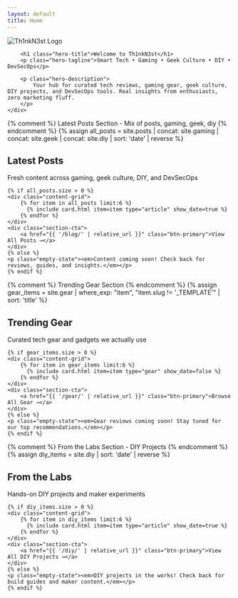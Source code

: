 ```yaml
---
layout: default
title: Home
---
```


<section class="hero">
    <div class="hero-content">
        <img src="{{ '/assets/logo.svg' | relative_url }}" alt="Th1nkN3st Logo" class="hero-logo">
        
        <h1 class="hero-title">Welcome to Th1nkN3st</h1>
        <p class="hero-tagline">Smart Tech • Gaming • Geek Culture • DIY • DevSecOps</p>
        
        <p class="hero-description">
            Your hub for curated tech reviews, gaming gear, geek culture, DIY projects, and DevSecOps tools. Real insights from enthusiasts, zero marketing fluff.
        </p>
    </div>
</section>

{% comment %} Latest Posts Section - Mix of posts, gaming, geek, diy {% endcomment %}
{% assign all_posts = site.posts | concat: site.gaming | concat: site.geek | concat: site.diy | sort: 'date' | reverse %}

<section class="homepage-section">
    <div class="section-header">
        <h2 class="section-title">Latest Posts</h2>
        <p class="section-subtitle">Fresh content across gaming, geek culture, DIY, and DevSecOps</p>
    </div>
    
    {% if all_posts.size > 0 %}
    <div class="content-grid">
        {% for item in all_posts limit:6 %}
          {% include card.html item=item type="article" show_date=true %}
        {% endfor %}
    </div>
    <div class="section-cta">
        <a href="{{ '/blog/' | relative_url }}" class="btn-primary">View All Posts →</a>
    </div>
    {% else %}
    <p class="empty-state"><em>Content coming soon! Check back for reviews, guides, and insights.</em></p>
    {% endif %}
</section>

{% comment %} Trending Gear Section {% endcomment %}
{% assign gear_items = site.gear | where_exp: "item", "item.slug != '_TEMPLATE'" | sort: 'title' %}

<section class="homepage-section">
    <div class="section-header">
        <h2 class="section-title">Trending Gear</h2>
        <p class="section-subtitle">Curated tech gear and gadgets we actually use</p>
    </div>
    
    {% if gear_items.size > 0 %}
    <div class="content-grid">
        {% for item in gear_items limit:6 %}
          {% include card.html item=item type="gear" show_date=false %}
        {% endfor %}
    </div>
    <div class="section-cta">
        <a href="{{ '/gear/' | relative_url }}" class="btn-primary">Browse All Gear →</a>
    </div>
    {% else %}
    <p class="empty-state"><em>Gear reviews coming soon! Stay tuned for our top recommendations.</em></p>
    {% endif %}
</section>

{% comment %} From the Labs Section - DIY Projects {% endcomment %}
{% assign diy_items = site.diy | sort: 'date' | reverse %}

<section class="homepage-section">
    <div class="section-header">
        <h2 class="section-title">From the Labs</h2>
        <p class="section-subtitle">Hands-on DIY projects and maker experiments</p>
    </div>
    
    {% if diy_items.size > 0 %}
    <div class="content-grid">
        {% for item in diy_items limit:6 %}
          {% include card.html item=item type="article" show_date=true %}
        {% endfor %}
    </div>
    <div class="section-cta">
        <a href="{{ '/diy/' | relative_url }}" class="btn-primary">View All DIY Projects →</a>
    </div>
    {% else %}
    <p class="empty-state"><em>DIY projects in the works! Check back for build guides and maker content.</em></p>
    {% endif %}
</section>


